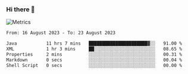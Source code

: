 ### Hi there 👋

![Metrics](https://github.com/radoapx/radoapx/blob/main/github-metrics.svg)

<!--START_SECTION:waka-->

```txt
From: 16 August 2023 - To: 23 August 2023

Java           11 hrs 7 mins   ██████████████████████▓░░   91.00 %
XML            1 hr 3 mins     ██░░░░░░░░░░░░░░░░░░░░░░░   08.65 %
Properties     2 mins          ░░░░░░░░░░░░░░░░░░░░░░░░░   00.31 %
Markdown       0 secs          ░░░░░░░░░░░░░░░░░░░░░░░░░   00.04 %
Shell Script   0 secs          ░░░░░░░░░░░░░░░░░░░░░░░░░   00.00 %
```

<!--END_SECTION:waka-->

<!--
**radoapx/radoapx** is a ✨ _special_ ✨ repository because its `README.md` (this file) appears on your GitHub profile.

Here are some ideas to get you started:

- 🔭 I’m currently working on ...
- 🌱 I’m currently learning ...
- 👯 I’m looking to collaborate on ...
- 🤔 I’m looking for help with ...
- 💬 Ask me about ...
- 📫 How to reach me: ...
- 😄 Pronouns: ...
- ⚡ Fun fact: ...
-->
